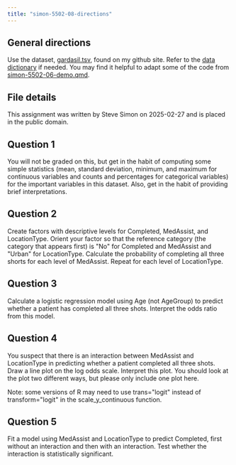 ```yaml
---
title: "simon-5502-08-directions"
---
```


## General directions

Use the dataset, [gardasil.tsv][ref01], found on my github site. Refer to the [data dictionary][ref02] if needed. You may find it helpful to adapt some of the code from [simon-5502-06-demo.qmd][ref03]. 

[ref01]: https://github.com/pmean/data/blob/main/files/gardasil.tsv
[ref02]: https://github.com/pmean/data/blob/main/files/gardasil.yaml
[ref03]: https://github.com/pmean/classes/blob/master/biostats-2/06/src/simon-5502-06-demo.qmd

## File details

This assignment was written by Steve Simon on 2025-02-27 and is placed in the public domain.

## Question 1

You will not be graded on this, but get in the habit of computing some simple statistics (mean, standard deviation, minimum, and maximum for continuous variables and counts and percentages for categorical variables) for the important variables in this dataset. Also, get in the habit of providing brief interpretations.

## Question 2

Create factors with descriptive levels for Completed, MedAssist, and LocationType. Orient your factor so that the reference category (the category that appears first) is "No" for Completed and MedAssist and "Urban" for LocationType. Calculate the probability of completing all three shorts for each level of MedAssist. Repeat for each level of LocationType.

## Question 3

Calculate a logistic regression model using Age (not AgeGroup) to predict whether a patient has completed all three shots. Interpret the odds ratio from this model.

## Question 4

You suspect that there is an interaction between MedAssist and LocationType in predicting whether a patient completed all three shots. Draw a line plot on the log odds scale. Interpret this plot. You should look at the plot two different ways, but please only include one plot here.

Note: some versions of R may need to use trans="logit" instead of transform="logit" in the scale_y_continuous function.

## Question 5

Fit a model using MedAssist and LocationType to predict Completed, first without an interaction and then with an interaction. Test whether the interaction is statistically significant.

